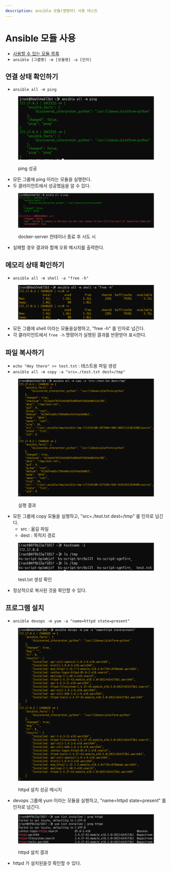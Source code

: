 ```yaml
---
description: ansible 모듈(명령어) 사용 테스트
---
```


# Ansible 모듈 사용

* [사용할 수 있는 모듈 목록](https://docs.ansible.com/ansible/2.9/modules/list\_of\_all\_modules.html)
* `ansible [그룹명] -m [모듈명] -a [인자]`



## 연결 상태 확인하기

* `ansible all -m ping`

<figure><img src="../../.gitbook/assets/image.png" alt=""><figcaption><p>ping 성공</p></figcaption></figure>

* 모든 그룹에 ping 이라는 모듈을 실행한다.
* 두 클라이언트에서 성공했음을 알 수 있다.

<figure><img src="../../.gitbook/assets/image (1).png" alt=""><figcaption><p>docker-server 컨테이너 종료 후 시도 시</p></figcaption></figure>

* 실패할 경우 결과와 함께 오류 메시지를 출력한다.



## 메모리 상태 확인하기

* `ansible all -m shell -a "free -h"`

<figure><img src="../../.gitbook/assets/image (2).png" alt=""><figcaption></figcaption></figure>

* 모든 그룹에 shell 이라는 모듈을실행하고, "free -h" 를 인자로 넘긴다.
* 각 클라이언트에서 `free -h` 명령어가 실행된 결과를 반환받아 표시한다.



## 파일 복사하기

* `echo "Hey there" >> test.txt` : 테스트용 파일 생성
* `ansible all -m copy -a "src=./test.txt dest=/tmp"`

<figure><img src="../../.gitbook/assets/image (3).png" alt=""><figcaption><p>실행 결과</p></figcaption></figure>

* 모든 그룹에 copy 모듈을 실행하고, "src=./test.txt dest=/tmp" 를 인자로 넘긴다.
  * src : 옮길 파일
  * dest : 목적지 경로

<figure><img src="../../.gitbook/assets/image (4).png" alt=""><figcaption><p>test.txt 생성 확인</p></figcaption></figure>

* 정상적으로 복사된 것을 확인할 수 있다.



## 프로그램 설치

* `ansible devops -m yum -a "name=httpd state=present"`

<figure><img src="../../.gitbook/assets/image (5).png" alt=""><figcaption><p>httpd 설치 성공 메시지</p></figcaption></figure>

* devops 그룹에 yum 이라는 모듈을 실행하고, "name=httpd state=present" 를 인자로 넘긴다.

<figure><img src="../../.gitbook/assets/image (6).png" alt=""><figcaption><p>httpd 설치 결과</p></figcaption></figure>

* httpd 가 설치된을것 확인할 수 있다.
